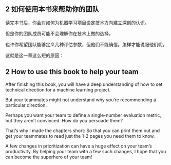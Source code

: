 ## 2 如何使用本书来帮助你的团队

读完本书后，你会对如何为机器学习项目设定技术方向建立深刻的认识。

但是你的团队成员可能不会理解你在技术上做的选择。

也许你希望团队能够定义几种评估参数，但他们不能确信。怎样才能说服他们呢。

这就是这一章这么短的原因：

## 2 How to use this book to help your team

After finishing this book, you will have a deep understanding of how to set technical direction for a machine learning project.

But your teammates might not understand why you’re recommending a particular direction.

Perhaps you want your team to define a single-number evaluation metric, but they aren’t convinced. How do you persuade them?

That’s why I made the chapters short: So that you can print them out and get your teammates to read just the 1-2 pages you need them to know.

A few changes in prioritization can have a huge effect on your team’s productivity. By helping your team with a few such changes, I hope that you can become the superhero of your team! 